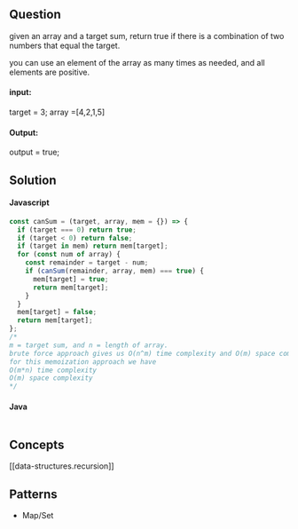 
## Question

given an array and a target sum, return true if there is a combination of two numbers that equal the target.

you can use an element of the array as many times as needed, and all elements are positive.

#### input:

target = 3;
array =[4,2,1,5]

#### Output:

output = true;

## Solution

#### Javascript

```javascript
const canSum = (target, array, mem = {}) => {
  if (target === 0) return true;
  if (target < 0) return false;
  if (target in mem) return mem[target];
  for (const num of array) {
    const remainder = target - num;
    if (canSum(remainder, array, mem) === true) {
      mem[target] = true;
      return mem[target];
    }
  }
  mem[target] = false;
  return mem[target];
};
/*
m = target sum, and n = length of array.
brute force approach gives us O(n^m) time complexity and O(m) space complexity
for this memoization approach we have
O(m*n) time complexity
O(m) space complexity
*/
```

#### Java

```java

```

## Concepts

[[data-structures.recursion]]

## Patterns

- Map/Set

